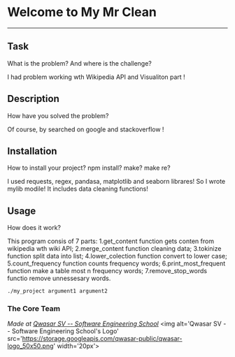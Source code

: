 # Welcome to My Mr Clean
***

## Task
What is the problem? And where is the challenge?

I had problem  working wth Wikipedia API and Visualiton part !

## Description
How have you solved the problem?

Of course, by searched on google and stackoverflow !

## Installation
How to install your project? npm install? make? make re?

I used requests, regex, pandasa, matplotlib and seaborn librares! So I wrote mylib modile! 
It includes data cleaning functions!

## Usage
How does it work?

This program consis of 7 parts:
1.get_content function gets conten from wikipedia wth wiki API;
2.merge_content function cleaning data;
3.tokinize function split data into list;
4.lower_colection function convert to lower case;
5.count_frequency function counts frequency words;
6.print_most_frequent function make a table most n frequency words;
7.remove_stop_words functio remove unnessesary words.


```
./my_project argument1 argument2
```

### The Core Team


<span><i>Made at <a href='https://qwasar.io'>Qwasar SV -- Software Engineering School</a></i></span>
<span><img alt='Qwasar SV -- Software Engineering School's Logo' src='https://storage.googleapis.com/qwasar-public/qwasar-logo_50x50.png' width='20px'></span>
